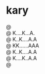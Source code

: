 # kary

@ <br/>
@ K....K...A.<br/>
@ K..K....A.A<br/>
@ KK......AAA<br/>
@ K..K....A.A<br/>
@ K....K..A.A<br/>
@ <br/>

<!--
@ ........
@ K..K..A.   @@   @ @
@ K.K..A.A  @ @  @ @
@ KK...AAA  @@   @ @
@ K.K..A.A  @ @   @
@ K..K.A @  @ @   @
@ .....
-->
